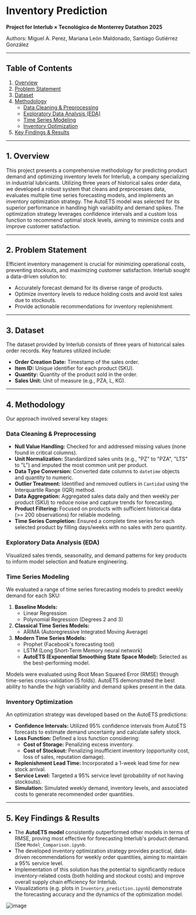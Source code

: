# Inventory Prediction

**Project for Interlub × Tecnológico de Monterrey Datathon 2025**

Authors: Miguel A. Perez, Mariana León Maldonado, Santiago Gutiérrez González

---

## Table of Contents
1.  [Overview](#overview)
2.  [Problem Statement](#problem-statement)
3.  [Dataset](#dataset)
4.  [Methodology](#methodology)
    *   [Data Cleaning & Preprocessing](#data-cleaning--preprocessing)
    *   [Exploratory Data Analysis (EDA)](#exploratory-data-analysis-eda)
    *   [Time Series Modeling](#time-series-modeling)
    *   [Inventory Optimization](#inventory-optimization)
5.  [Key Findings & Results](#key-findings--results)

---

## 1. Overview

This project presents a comprehensive methodology for predicting product demand and optimizing inventory levels for Interlub, a company specializing in industrial lubricants. Utilizing three years of historical sales order data, we developed a robust system that cleans and preprocesses data, evaluates multiple time series forecasting models, and implements an inventory optimization strategy. The AutoETS model was selected for its superior performance in handling high variability and demand spikes. The optimization strategy leverages confidence intervals and a custom loss function to recommend optimal stock levels, aiming to minimize costs and improve customer satisfaction.

---

## 2. Problem Statement

Efficient inventory management is crucial for minimizing operational costs, preventing stockouts, and maximizing customer satisfaction. Interlub sought a data-driven solution to:
*   Accurately forecast demand for its diverse range of products.
*   Optimize inventory levels to reduce holding costs and avoid lost sales due to stockouts.
*   Provide actionable recommendations for inventory replenishment.

---

## 3. Dataset

The dataset provided by Interlub consists of three years of historical sales order records. Key features utilized include:
*   **Order Creation Date:** Timestamp of the sales order.
*   **Item ID:** Unique identifier for each product (SKU).
*   **Quantity:** Quantity of the product sold in the order.
*   **Sales Unit:** Unit of measure (e.g., PZA, L, KG).

---

## 4. Methodology

Our approach involved several key stages:

### Data Cleaning & Preprocessing
*   **Null Value Handling:** Checked for and addressed missing values (none found in critical columns).
*   **Unit Normalization:** Standardized sales units (e.g., "PZ" to "PZA", "LTS" to "L") and imputed the most common unit per product.
*   **Data Type Conversion:** Converted date columns to `datetime` objects and quantity to numeric.
*   **Outlier Treatment:** Identified and removed outliers in `Cantidad` using the Interquartile Range (IQR) method.
*   **Data Aggregation:** Aggregated sales data daily and then weekly per product (SKU) to reduce noise and capture trends for forecasting.
*   **Product Filtering:** Focused on products with sufficient historical data (>= 200 observations) for reliable modeling.
*   **Time Series Completion:** Ensured a complete time series for each selected product by filling days/weeks with no sales with zero quantity.

### Exploratory Data Analysis (EDA)
Visualized sales trends, seasonality, and demand patterns for key products to inform model selection and feature engineering.

### Time Series Modeling
We evaluated a range of time series forecasting models to predict weekly demand for each SKU:
1.  **Baseline Models:**
    *   Linear Regression
    *   Polynomial Regression (Degrees 2 and 3)
2.  **Classical Time Series Models:**
    *   ARIMA (Autoregressive Integrated Moving Average)
3.  **Modern Time Series Models:**
    *   Prophet (Facebook's forecasting tool)
    *   LSTM (Long Short-Term Memory neural network)
    *   **AutoETS (Exponential Smoothing State Space Model):** Selected as the best-performing model.

Models were evaluated using Root Mean Squared Error (RMSE) through time-series cross-validation (5 folds). AutoETS demonstrated the best ability to handle the high variability and demand spikes present in the data.

### Inventory Optimization
An optimization strategy was developed based on the AutoETS predictions:
*   **Confidence Intervals:** Utilized 95% confidence intervals from AutoETS forecasts to estimate demand uncertainty and calculate safety stock.
*   **Loss Function:** Defined a loss function considering:
    *   **Cost of Storage:** Penalizing excess inventory.
    *   **Cost of Stockout:** Penalizing insufficient inventory (opportunity cost, loss of sales, reputation damage).
*   **Replenishment Lead Time:** Incorporated a 1-week lead time for new stock arrival.
*   **Service Level:** Targeted a 95% service level (probability of not having stockouts).
*   **Simulation:** Simulated weekly demand, inventory levels, and associated costs to generate recommended order quantities.

---

## 5. Key Findings & Results

*   The **AutoETS model** consistently outperformed other models in terms of RMSE, proving most effective for forecasting Interlub's product demand. (See `Model_Comparison.ipynb`.
*   The developed inventory optimization strategy provides practical, data-driven recommendations for weekly order quantities, aiming to maintain a 95% service level.
*   Implementation of this solution has the potential to significantly reduce inventory-related costs (both holding and stockout costs) and improve overall supply chain efficiency for Interlub.
*   Visualizations (e.g. plots in `Inventory_prediction.ipynb`) demonstrate the forecasting accuracy and the dynamics of the optimization model.

![image](https://github.com/user-attachments/assets/62526d33-6219-4bb6-ada6-943a1d798bbf)

